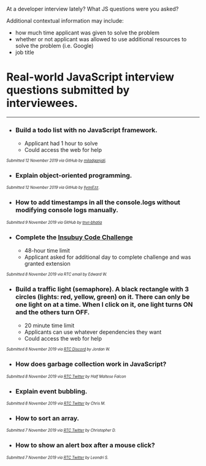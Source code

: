 At a developer interview lately? What JS questions were you asked?

Additional contextual information may include: 
- how much time applicant was given to solve the problem 
- whether or not applicant was allowed to use additional resources to solve the problem (i.e. Google) 
- job title

# Real-world JavaScript interview questions submitted by interviewees.

***


- ### Build a todo list with no JavaScript framework.
  * Applicant had 1 hour to solve 
  * Could access the web for help

<sub><sup>_Submitted 12 November 2019 via GitHub by [miladganjali](https://github.com/miladganjali)._</sub></sup>

- ### Explain object-oriented programming.

<sub><sup>_Submitted 12 November 2019 via GitHub by [IlyasEzz](https://github.com/ilyasEzz)._</sub></sup>

- ### How to add timestamps in all the console.logs without modifying console logs manually.

<sub><sup>_Submitted 9 November 2019 via GitHub by [tnvr-bhatia](https://github.com/tnvr-bhatia)_</sub></sup>

- ### Complete the [Insubuy Code Challenge](https://github.com/IB-IT/Insubuy-Code-Challenge)
  * 48-hour time limit
  * Applicant asked for additional day to complete challenge and was granted extension

<sub><sup>_Submitted 8 November 2019 via RTC email by Edward W._</sub></sup>
 
- ### Build a traffic light (semaphore). A black rectangle with 3 circles (lights: red, yellow, green) on it. There can only be one light on at a time. When I click on it, one light turns ON and the others turn OFF.
  * 20 minute time limit
  * Applicants can use whatever dependencies they want
  * Could access the web for help

<sub><sup>_Submitted 8 November 2019 via [RTC Discord](https://discord.gg/68yMWzV) by Jordan W._</sub></sup>

- ### How does garbage collection work in JavaScript?

<sub><sup>_Submitted 8 November 2019 via [RTC Twitter](https://twitter.com/realtoughcandy/status/1192558596858490889) by Half Maltese Falcon_</sub></sup>

- ### Explain event bubbling.

<sub><sup>_Submitted 8 November 2019 via [RTC Twitter](https://twitter.com/realtoughcandy/status/1192558596858490889) by Chris M._</sub></sup>


- ### How to sort an array.

<sub><sup>_Submitted 7 November 2019 via [RTC Twitter](https://twitter.com/realtoughcandy/status/1192558596858490889) by Christopher D._</sub></sup>

- ### How to show an alert box after a mouse click?

<sub><sup>_Submitted 7 November 2019 via [RTC Twitter](https://twitter.com/realtoughcandy/status/1192558596858490889) by Leondri S._</sub></sup>
